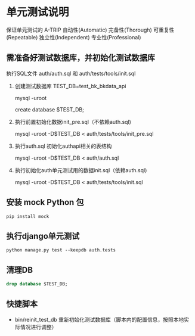 # 单元测试说明
保证单元测试的 A-TRIP
自动性(Automatic)
完备性(Thorough)
可重复性(Repeatable)
独立性(Independent)
专业性(Professional)

## 需准备好测试数据库，并初始化测试数据库

执行SQL文件  auth/auth.sql 和 auth/tests/tools/init.sql

1. 创建测试数据库
    TEST_DB=test_bk_bkdata_api
    
    mysql -uroot
    
    create database $TEST_DB;

2. 执行前置初始化数据init_pre.sql（不依赖auth.sql)

    mysql -uroot -D$TEST_DB < auth/tests/tools/init_pre.sql

3. 执行auth.sql 初始化authapi相关的表结构

    mysql -uroot -D$TEST_DB < auth/auth.sql

4. 执行初始化auth单元测试用的数据init.sql（依赖auth.sql)

    mysql -uroot -D$TEST_DB < auth/tests/tools/init.sql


## 安装 mock Python 包
```
pip install mock
```


## 执行django单元测试
```
python manage.py test --keepdb auth.tests
```

## 清理DB
```sql
drop database $TEST_DB;
```

## 快捷脚本

- bin/reinit_test_db 重新初始化测试数据库（脚本内的配置信息，按照本地实际情况进行调整）
